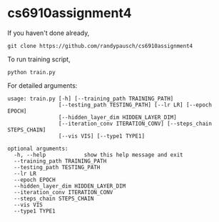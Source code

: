 # cs6910assignment4

If you haven't done already, 


```
git clone https://github.com/randypausch/cs6910assignment4

```

To run training script,

```
python train.py

```

For detailed arguments:

```
usage: train.py [-h] [--training_path TRAINING_PATH]
                [--testing_path TESTING_PATH] [--lr LR] [--epoch EPOCH]
                [--hidden_layer_dim HIDDEN_LAYER_DIM]
                [--iteration_conv ITERATION_CONV] [--steps_chain STEPS_CHAIN]
                [--vis VIS] [--type1 TYPE1]

optional arguments:
  -h, --help            show this help message and exit
  --training_path TRAINING_PATH
  --testing_path TESTING_PATH
  --lr LR
  --epoch EPOCH
  --hidden_layer_dim HIDDEN_LAYER_DIM
  --iteration_conv ITERATION_CONV
  --steps_chain STEPS_CHAIN
  --vis VIS
  --type1 TYPE1
```


